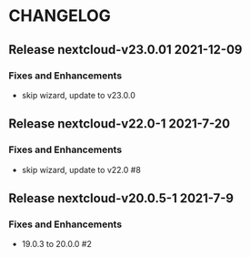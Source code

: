 # CHANGELOG

## Release nextcloud-v23.0.01  2021-12-09
### Fixes and Enhancements
- skip wizard, update to v23.0.0

## Release nextcloud-v22.0-1  2021-7-20
### Fixes and Enhancements
- skip wizard, update to v22.0 #8 

## Release nextcloud-v20.0.5-1  2021-7-9
### Fixes and Enhancements
- 19.0.3 to 20.0.0 #2

